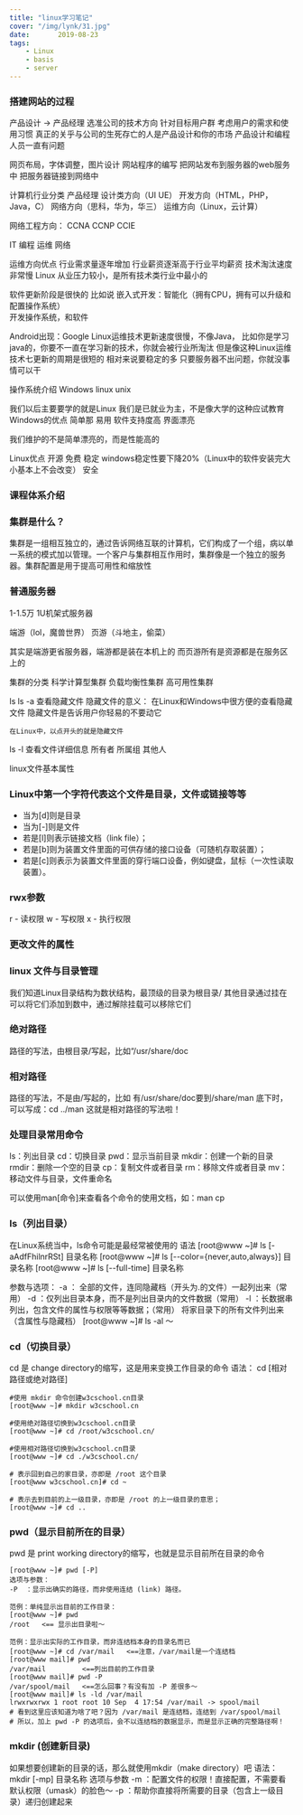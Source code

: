```yaml
---
title: "linux学习笔记"
cover: "/img/lynk/31.jpg"
date:       2019-08-23
tags:
	- Linux
	- basis
	- server
---
```



### 搭建网站的过程
产品设计    -> 产品经理
    选准公司的技术方向
    针对目标用户群
    考虑用户的需求和使用习惯
    真正的关乎与公司的生死存亡的人是产品设计和你的市场
    产品设计和编程人员一直有问题

网页布局，字体调整，图片设计
网站程序的编写
把网站发布到服务器的web服务中
把服务器链接到网络中    

计算机行业分类
    产品经理
    设计类方向（UI UE）
    开发方向（HTML，PHP，Java，C）
    网络方向（思科，华为，华三）
    运维方向（Linux，云计算） 

网络工程方向：
    CCNA
    CCNP
    CCIE

IT
    编程
    运维
    网络

运维方向优点
    行业需求量逐年增加
    行业薪资逐渐高于行业平均薪资
    技术淘汰速度非常慢 Linux
    从业压力较小，是所有技术类行业中最小的

软件更新阶段是很快的
比如说 
嵌入式开发：智能化（拥有CPU，拥有可以升级和配置操作系统）  
    开发操作系统，和软件

Android出现：Google 
Linux运维技术更新速度很慢，不像Java，
比如你是学习java的，你要不一直在学习新的技术，你就会被行业所淘汰
但是像这种Linux运维技术七更新的周期是很短的
相对来说要稳定的多
只要服务器不出问题，你就没事情可以干

操作系统介绍
Windows
linux
unix

我们以后主要要学的就是Linux
我们是已就业为主，不是像大学的这种应试教育
Windows的优点
    简单那
    易用
    软件支持度高
    界面漂亮


我们维护的不是简单漂亮的，而是性能高的  

Linux优点
    开源
    免费
    稳定 windows稳定性要下降20%（Linux中的软件安装完大小基本上不会改变）
    安全


### 课程体系介绍  
### 集群是什么？  
集群是一组相互独立的，通过告诉网络互联的计算机，它们构成了一个组，病以单一系统的模式加以管理。一个客户与集群相互作用时，集群像是一个独立的服务器。集群配置是用于提高可用性和缩放性

### 普通服务器  
1-1.5万 1U机架式服务器

端游（lol，魔兽世界） 页游（斗地主，偷菜）

其实是端游更省服务器，端游都是装在本机上的
而页游所有是资源都是在服务区上的

集群的分类
    科学计算型集群
    负载均衡性集群
    高可用性集群



ls
ls -a 查看隐藏文件
隐藏文件的意义：
    在Linux和Windows中很方便的查看隐藏文件
    隐藏文件是告诉用户你轻易的不要动它

    在Linux中，以点开头的就是隐藏文件

ls -l 查看文件详细信息
    所有者 所属组 其他人

linux文件基本属性
### Linux中第一个字符代表这个文件是目录，文件或链接等等
- 当为[d]则是目录
- 当为[-]则是文件
- 若是[l]则表示链接文档（link file）；
- 若是[b]则为装置文件里面的可供存储的接口设备（可随机存取装置）；
- 若是[c]则表示为装置文件里面的穿行端口设备，例如键盘，鼠标（一次性读取装置）。

### rwx参数
r - 读权限
w - 写权限
x - 执行权限

### 更改文件的属性


### linux 文件与目录管理
我们知道Linux目录结构为数状结构，最顶级的目录为根目录/
其他目录通过挂在可以将它们添加到数中，通过解除挂载可以移除它们

### 绝对路径
路径的写法，由根目录/写起，比如“/usr/share/doc
### 相对路径
路径的写法，不是由/写起的，比如 有/usr/share/doc要到/share/man 底下时，可以写成：cd ../man 这就是相对路径的写法啦！
### 处理目录常用命令
ls：列出目录
cd：切换目录
pwd：显示当前目录
mkdir：创建一个新的目录
rmdir：删除一个空的目录
cp：复制文件或者目录
rm：移除文件或者目录
mv：移动文件与目录，文件重命名

可以使用man[命令]来查看各个命令的使用文档，如：man cp
### ls（列出目录）
在Linux系统当中，ls命令可能是最经常被使用的
语法
[root@www ~]# ls [-aAdfFhilnrRSt] 目录名称
[root@www ~]# ls [--color={never,auto,always}] 目录名称
[root@www ~]# ls [--full-time] 目录名称

参数与选项：
-a ： 全部的文件，连同隐藏档（开头为.的文件）一起列出来（常用）
-d ：仅列出目录本身，而不是列出目录内的文件数据（常用）
-l ：长数据串列出，包含文件的属性与权限等等数据；（常用）
将家目录下的所有文件列出来（含属性与隐藏档）
[root@www ~]# ls -al ～

### cd（切换目录）
cd 是 change directory的缩写，这是用来变换工作目录的命令
语法：
cd [相对路径或绝对路径]
```
#使用 mkdir 命令创建w3cschool.cn目录
[root@www ~]# mkdir w3cschool.cn

#使用绝对路径切换到w3cschool.cn目录
[root@www ~]# cd /root/w3cschool.cn/

#使用相对路径切换到w3cschool.cn目录
[root@www ~]# cd ./w3cschool.cn/

# 表示回到自己的家目录，亦即是 /root 这个目录
[root@www w3cschool.cn]# cd ~

# 表示去到目前的上一级目录，亦即是 /root 的上一级目录的意思；
[root@www ~]# cd ..
```

### pwd（显示目前所在的目录）
pwd 是 print working directory的缩写，也就是显示目前所在目录的命令
```
[root@www ~]# pwd [-P]
选项与参数：
-P  ：显示出确实的路径，而非使用连结 (link) 路径。

范例：单纯显示出目前的工作目录：
[root@www ~]# pwd
/root   <== 显示出目录啦～  

范例：显示出实际的工作目录，而非连结档本身的目录名而已 
[root@www ~]# cd /var/mail   <==注意，/var/mail是一个连结档 
[root@www mail]# pwd 
/var/mail         <==列出目前的工作目录 
[root@www mail]# pwd -P 
/var/spool/mail   <==怎么回事？有没有加 -P 差很多～ 
[root@www mail]# ls -ld /var/mail 
lrwxrwxrwx 1 root root 10 Sep  4 17:54 /var/mail -> spool/mail
# 看到这里应该知道为啥了吧？因为 /var/mail 是连结档，连结到 /var/spool/mail 
# 所以，加上 pwd -P 的选项后，会不以连结档的数据显示，而是显示正确的完整路径啊！

```
### mkdir (创建新目录)
如果想要创建新的目录的话，那么就使用mkdir（make directory）吧
语法：
mkdir [-mp] 目录名称
选项与参数
-m ：配置文件的权限！直接配置，不需要看默认权限（umask）的脸色～
-p ：帮助你直接将所需要的目录（包含上一级目录）递归创建起来
